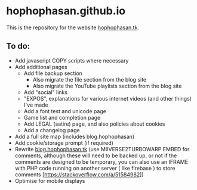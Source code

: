 # hophophasan.github.io
This is the repository for the website [hophophasan.tk](https://hophophasan.com).
## To do:
- Add javascript COPY scripts where necessary
- Add additional pages
  - Add file backup section 
    - Also migrate the file section from the blog site
    - Also migrate the YouTube playlists section from the blog site
  - Add "social" links
  - "EXPOS", explanations for various internet videos (and other things) I've made
  - Add a font test and unicode page
  - Game list and completion page
  - Add LEGAL (satire) page, and also policies about cookies
  - Add a changelog page
- Add a full site map (includes blog.hophophasan)
- Add cookie/storage prompt (if required) 
- Rewrite [blog.hophophasan.tk](https://blog.hophophasan.com) (use MIIVERSE2TURBOWARP EMBED for comments, although these will need to be backed up, or not if the comments are designed to be temporary, you can also use an IFRAME with PHP code running on another server ( like firebase ) to store comments  [https://stackoverflow.com/a/51584982])
- Optimise for mobile displays
